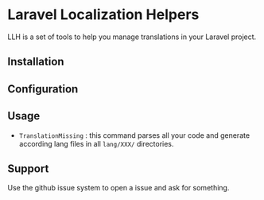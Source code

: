 Laravel Localization Helpers
============================

LLH is a set of tools to help you manage translations in your Laravel project.

## Installation


## Configuration


## Usage

- `TranslationMissing` : this command parses all your code and generate according lang files in all `lang/XXX/` directories.

## Support

Use the github issue system to open a issue and ask for something.

